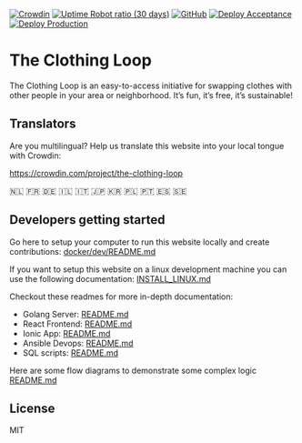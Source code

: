 [![Crowdin](https://badges.crowdin.net/the-clothing-loop/localized.svg)](https://crowdin.com/project/the-clothing-loop)
[![Uptime Robot ratio (30 days)](https://img.shields.io/uptimerobot/ratio/m793037901-9bb551d345526a0d92a9dfa1)](https://uptimerobot.com/)
[![GitHub](https://img.shields.io/github/license/the-clothing-loop/website)](https://github.com/the-clothing-loop/website#license)
[![Deploy Acceptance](https://github.com/the-clothing-loop/website/actions/workflows/deploy-acceptance-api.yml/badge.svg)](https://github.com/the-clothing-loop/website/actions/workflows/deploy-acceptance-api.yml)
[![Deploy Production](https://github.com/the-clothing-loop/website/actions/workflows/deploy-production.yml/badge.svg)](https://github.com/the-clothing-loop/website/actions/workflows/deploy-production.yml)

# The Clothing Loop

The Clothing Loop is an easy-to-access initiative for swapping clothes with other people in your area or neighborhood. It’s fun, it’s free, it’s sustainable!

## Translators

Are you multilingual? Help us translate this website into your local tongue with Crowdin:

https://crowdin.com/project/the-clothing-loop

:netherlands: :fr: :de: :israel: :it: :jp: :kr: :poland: :portugal: :es: :sweden:

## Developers getting started

Go here to setup your computer to run this website locally and create contributions: [docker/dev/README.md](/docker/dev/README.md)

If you want to setup this website on a linux development machine you can use the following documentation: [INSTALL_LINUX.md](/INSTALL_LINUX.md)

Checkout these readmes for more in-depth documentation:

- Golang Server: [README.md](/server/README.md)
- React Frontend: [README.md](/frontend/README.md)
- Ionic App: [README.md](/app/README.md)
- Ansible Devops: [README.md](/devops/README.md)
- SQL scripts: [README.md](/server/sql/README.md)

Here are some flow diagrams to demonstrate some complex logic [README.md](/server/docs/README.md)

## License

MIT
